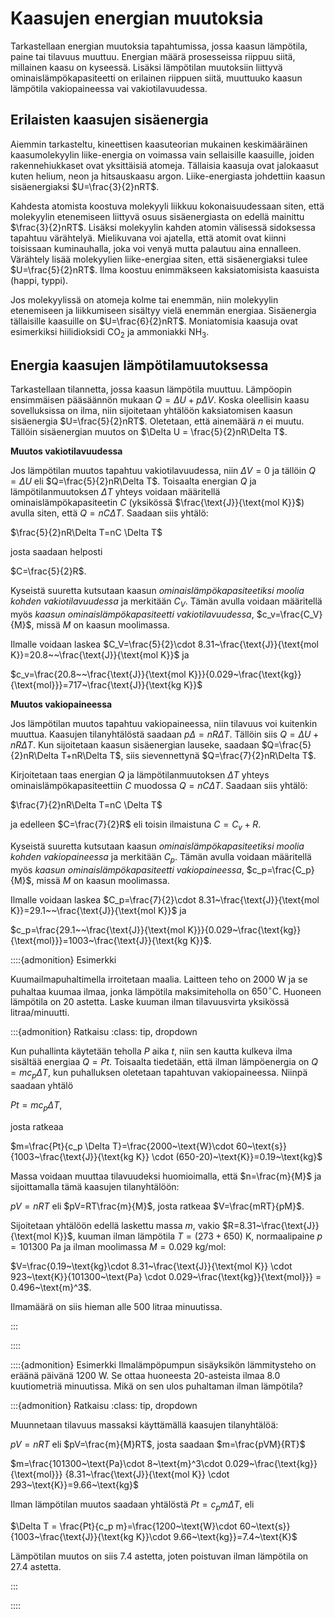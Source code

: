 # Kaasujen energian muutoksia

Tarkastellaan energian muutoksia tapahtumissa, jossa kaasun lämpötila, paine tai tilavuus muuttuu. Energian määrä prosesseissa riippuu siitä, millainen kaasu on kyseessä. Lisäksi lämpötilan muutoksiin liittyvä ominaislämpökapasiteetti on erilainen riippuen siitä, muuttuuko kaasun lämpötila vakiopaineessa vai vakiotilavuudessa.

## Erilaisten kaasujen sisäenergia

Aiemmin tarkasteltu, kineettisen kaasuteorian mukainen keskimääräinen kaasumolekyylin liike-energia on voimassa vain sellaisille kaasuille, joiden rakennehiukkaset ovat yksittäisiä atomeja. Tällaisia kaasuja ovat jalokaasut kuten helium, neon ja hitsauskaasu argon. Liike-energiasta johdettiin kaasun sisäenergiaksi $U=\frac{3}{2}nRT$.

Kahdesta atomista koostuva molekyyli liikkuu kokonaisuudessaan siten, että molekyylin etenemiseen liittyvä osuus sisäenergiasta on edellä mainittu $\frac{3}{2}nRT$. Lisäksi molekyylin kahden atomin välisessä sidoksessa tapahtuu värähtelyä. Mielikuvana voi ajatella, että atomit ovat kiinni toisissaan kuminauhalla, joka voi venyä mutta palautuu aina ennalleen. Värähtely lisää molekyylien liike-energiaa siten, että sisäenergiaksi tulee $U=\frac{5}{2}nRT$. Ilma koostuu enimmäkseen kaksiatomisista kaasuista (happi, typpi).

Jos molekyylissä on atomeja kolme tai enemmän, niin molekyylin etenemiseen ja liikkumiseen sisältyy vielä enemmän energiaa. Sisäenergia tällaisille kaasuille on $U=\frac{6}{2}nRT$. Moniatomisia kaasuja ovat esimerkiksi hiilidioksidi $\text{CO}_2$ ja ammoniakki $\text{NH}_3$.


## Energia kaasujen lämpötilamuutoksessa

Tarkastellaan tilannetta, jossa kaasun lämpötila muuttuu. Lämpöopin ensimmäisen pääsäännön mukaan $Q=\Delta U+p\Delta V$. Koska oleellisin kaasu sovelluksissa on ilma, niin sijoitetaan yhtälöön kaksiatomisen kaasun sisäenergia $U=\frac{5}{2}nRT$. Oletetaan, että ainemäärä $n$ ei muutu. Tällöin sisäenergian muutos on $\Delta U = \frac{5}{2}nR\Delta T$.

**Muutos vakiotilavuudessa**

Jos lämpötilan muutos tapahtuu vakiotilavuudessa, niin $\Delta V=0$ ja tällöin $Q=\Delta U$ eli $Q=\frac{5}{2}nR\Delta T$. Toisaalta energian $Q$ ja lämpötilanmuutoksen $\Delta T$ yhteys voidaan määritellä ominaislämpökapasiteetin $C$ (yksikössä $\frac{\text{J}}{\text{mol K}}$) avulla siten, että $Q=nC \Delta T$. Saadaan siis yhtälö:

$\frac{5}{2}nR\Delta T=nC \Delta T$

josta saadaan helposti

$C=\frac{5}{2}R$.

Kyseistä suuretta kutsutaan kaasun _ominaislämpökapasiteetiksi moolia kohden vakiotilavuudessa_ ja merkitään $C_V$. Tämän avulla voidaan määritellä myös _kaasun ominaislämpökapasiteetti vakiotilavuudessa_, $c_v=\frac{C_V}{M}$, missä $M$ on kaasun moolimassa.

Ilmalle voidaan laskea $C_V=\frac{5}{2}\cdot 8.31~\frac{\text{J}}{\text{mol K}}=20.8~~\frac{\text{J}}{\text{mol K}}$ ja

$c_v=\frac{20.8~~\frac{\text{J}}{\text{mol K}}}{0.029~\frac{\text{kg}}{\text{mol}}}=717~\frac{\text{J}}{\text{kg K}}$

**Muutos vakiopaineessa**

Jos lämpötilan muutos tapahtuu vakiopaineessa, niin tilavuus voi kuitenkin muuttua. Kaasujen tilanyhtälöstä saadaan $p\Delta = nR\Delta T$. Tällöin siis $Q=\Delta U + nR\Delta T$. Kun sijoitetaan kaasun sisäenergian lauseke, saadaan $Q=\frac{5}{2}nR\Delta T+nR\Delta T$, siis sievennettynä $Q=\frac{7}{2}nR\Delta T$.

Kirjoitetaan taas energian $Q$ ja lämpötilanmuutoksen $\Delta T$ yhteys ominaislämpökapasiteettiin $C$ muodossa $Q=nC \Delta T$. Saadaan siis yhtälö:

$\frac{7}{2}nR\Delta T=nC \Delta T$ 

ja edelleen $C=\frac{7}{2}R$ eli toisin ilmaistuna $C=C_v+R$.

Kyseistä suuretta kutsutaan kaasun _ominaislämpökapasiteetiksi moolia kohden vakiopaineessa_ ja merkitään $C_p$. Tämän avulla voidaan määritellä myös _kaasun ominaislämpökapasiteetti vakiopaineessa_, $c_p=\frac{C_p}{M}$, missä $M$ on kaasun moolimassa. 

Ilmalle voidaan laskea $C_p=\frac{7}{2}\cdot 8.31~\frac{\text{J}}{\text{mol K}}=29.1~~\frac{\text{J}}{\text{mol K}}$ ja

$c_p=\frac{29.1~~\frac{\text{J}}{\text{mol K}}}{0.029~\frac{\text{kg}}{\text{mol}}}=1003~\frac{\text{J}}{\text{kg K}}$.

::::{admonition} Esimerkki

Kuumailmapuhaltimella irroitetaan maalia. Laitteen teho on 2000 W ja se puhaltaa kuumaa ilmaa, jonka lämpötila maksimiteholla on $650^{\circ}\text{C}$. Huoneen lämpötila on 20 astetta. Laske kuuman ilman tilavuusvirta yksikössä litraa/minuutti.

:::{admonition} Ratkaisu
:class: tip, dropdown

Kun puhallinta käytetään teholla $P$ aika $t$, niin sen kautta kulkeva ilma sisältää energiaa $Q=Pt$. Toisaalta tiedetään, että ilman lämpöenergia on $Q=m c_p \Delta T$, kun puhalluksen oletetaan tapahtuvan vakiopaineessa. Niinpä saadaan yhtälö

$Pt=m c_p \Delta T$,

josta ratkeaa

$m=\frac{Pt}{c_p \Delta T}=\frac{2000~\text{W}\cdot 60~\text{s}}{1003~\frac{\text{J}}{\text{kg K}} \cdot (650-20)~\text{K}}=0.19~\text{kg}$

Massa voidaan muuttaa tilavuudeksi huomioimalla, että $n=\frac{m}{M}$ ja sijoittamalla tämä kaasujen tilanyhtälöön:

$pV=nRT$ eli $pV=RT\frac{m}{M}$, josta ratkeaa $V=\frac{mRT}{pM}$.

Sijoitetaan yhtälöön edellä laskettu massa $m$, vakio $R=8.31~\frac{\text{J}}{\text{mol K}}$, kuuman ilman lämpötila $T=(273+650)~\text{K}$, normaalipaine $p=101300~\text{Pa}$ ja ilman moolimassa $M=0.029~\text{kg/mol}$:

$V=\frac{0.19~\text{kg}\cdot 8.31~\frac{\text{J}}{\text{mol K}} \cdot 923~\text{K}}{101300~\text{Pa} \cdot 0.029~\frac{\text{kg}}{\text{mol}}} = 0.496~\text{m}^3$.

Ilmamäärä on siis hieman alle 500 litraa minuutissa.

:::

::::

::::{admonition} Esimerkki
Ilmalämpöpumpun sisäyksikön lämmitysteho on eräänä päivänä 1200 W. Se ottaa huoneesta 20-asteista ilmaa 8.0 kuutiometriä minuutissa. Mikä on sen ulos puhaltaman ilman lämpötila?

:::{admonition} Ratkaisu
:class: tip, dropdown
 
Muunnetaan tilavuus massaksi käyttämällä kaasujen tilanyhtälöä:

$pV = nRT$ eli $pV=\frac{m}{M}RT$, josta saadaan $m=\frac{pVM}{RT}$

$m=\frac{101300~\text{Pa}\cdot 8~\text{m}^3\cdot 0.029~\frac{\text{kg}}{\text{mol}}} {8.31~\frac{\text{J}}{\text{mol K}} \cdot 293~\text{K}}=9.66~\text{kg}$

Ilman lämpötilan muutos saadaan yhtälöstä $Pt=c_p m \Delta T$, eli

$\Delta T = \frac{Pt}{c_p m}=\frac{1200~\text{W}\cdot 60~\text{s}}{1003~\frac{\text{J}}{\text{kg K}}\cdot 9.66~\text{kg}}=7.4~\text{K}$

Lämpötilan muutos on siis 7.4 astetta, joten poistuvan ilman lämpötila on 27.4 astetta.

:::

::::
